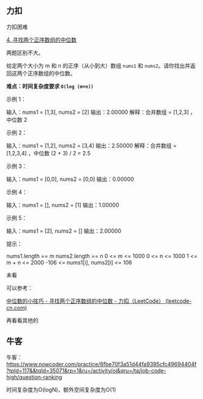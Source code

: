 ## 力扣

力扣困难

[4. 寻找两个正序数组的中位数](https://leetcode-cn.com/problems/median-of-two-sorted-arrays/)



两题区别不大。



给定两个大小为 m 和 n 的正序（从小到大）数组 `nums1` 和 `nums2`。请你找出并返回这两个正序数组的中位数。 

**难点：时间复杂度要求 `O(log (m+n))`** 



示例 1：

输入：nums1 = [1,3], nums2 = [2]
输出：2.00000
解释：合并数组 = [1,2,3] ，中位数 2



示例 2：

输入：nums1 = [1,2], nums2 = [3,4]
输出：2.50000
解释：合并数组 = [1,2,3,4] ，中位数 (2 + 3) / 2 = 2.5



示例 3：

输入：nums1 = [0,0], nums2 = [0,0]
输出：0.00000



示例 4：

输入：nums1 = [], nums2 = [1]
输出：1.00000



示例 5：

输入：nums1 = [2], nums2 = []
输出：2.00000




提示：

nums1.length == m
nums2.length == n
0 <= m <= 1000
0 <= n <= 1000
1 <= m + n <= 2000
-106 <= nums1[i], nums2[i] <= 106



未看



可以参考：

 [中位数的小技巧 - 寻找两个正序数组的中位数 - 力扣（LeetCode） (leetcode-cn.com)](https://leetcode-cn.com/problems/median-of-two-sorted-arrays/solution/shuang-zhi-zhen-by-powcai/) 

再看看其他的



## 牛客

牛客：https://www.nowcoder.com/practice/6fbe70f3a51d44fa9395cfc49694404f?tpId=117&&tqId=35071&rp=1&ru=/activity/oj&qru=/ta/job-code-high/question-ranking



时间复杂度为O(logN)，额外空间复杂度为O(1)

